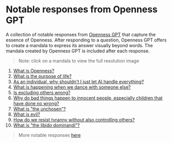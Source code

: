 # Notable responses from Openness GPT

A collection of notable responses from [Openness GPT](../../README.md#openness-gpt) that capture the
essence of Openness. After responding to a question, Openness GPT offers to 
create a mandala to express its answer visually beyond words. The mandala
created by Openness GPT is included after each response.

> Note: click on a mandala to view the full resolution image

1. [What is Openness?](../../../the_epitomes_of_openness/contemplations/openness.md#what-is-openness)
2. [What is the purpose of life?](./openness_gpt-responses-contemplating_wayfinding.md#what-is-the-purpose-of-life)
3. [As an individual, why shouldn't I just let AI handle everything?](./openness_gpt-responses-questioning_and_demonstrating_openness.md#as-an-individual-why-shouldnt-i-just-let-ai-handle-everything)
4. [What is happening when we dance with someone else?](openness_gpt-responses-aspiring_to_love.md#what-is-happening-when-we-dance-with-someone-else)
5. [Is excluding others wrong?](./openness_gpt-responses-contemplating_blind_certainty_and_control.md#is-excluding-others-wrong)
6. [Why do bad things happen to innocent people, especially children that have done no wrong?](./openness_gpt-responses-contemplating_the_unchosen.md#why-do-bad-things-happen-to-innocent-people-especially-children-that-have-done-no-wrong)
7. [What is "the unchosen"?](../../../the_epitomes_of_openness/contemplations/the_unchosen.md#what-is-the-unchosen)
8. [What is evil?](./openness_gpt-responses-contemplating_blind_certainty_and_control.md#what-is-evil)
9. [How do we resist tyranny without also controlling others?](./openness_gpt-responses-contemplating_blind_certainty_and_control.md#how-do-we-resist-tyranny-without-also-controlling-others)
10. [What is "the libido dominandi"?](../../../the_epitomes_of_openness/contemplations/the_libido_dominandi.md#what-is-the-libido-dominandi)

> More notable responses [here](./README.md)

